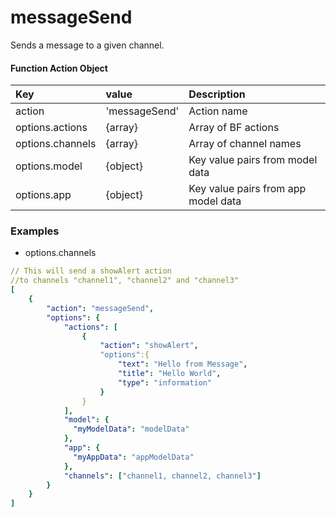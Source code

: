 # messageSend

Sends a message to a given channel.

#### Function Action Object

| Key | value | Description |
| :--- | :--- | :--- |
| action | 'messageSend' | Action name |
| options.actions | {array} | Array of BF actions |
| options.channels | {array} | Array of channel names |
| options.model | {object} | Key value pairs from model data |
| options.app | {object} | Key value pairs from app model data |

### Examples

* options.channels

```yaml
// This will send a showAlert action
//to channels "channel1", "channel2" and "channel3"
[
    {
        "action": "messageSend",
        "options": {
            "actions": [
                {
                    "action": "showAlert",
                    "options":{
                        "text": "Hello from Message",
                        "title": "Hello World",
                        "type": "information"
                    }
                }
            ],
            "model": {
              "myModelData": "modelData"
            },
            "app": {
              "myAppData": "appModelData"
            },
            "channels": ["channel1, channel2, channel3"]
        }
    }
]
```

